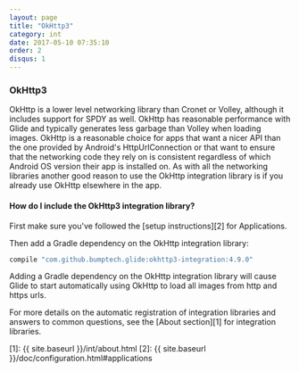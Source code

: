 ```yaml
---
layout: page
title: "OkHttp3"
category: int
date: 2017-05-10 07:35:10
order: 2
disqus: 1
---
```


### OkHttp3

OkHttp is a lower level networking library than Cronet or Volley, although it includes support for SPDY as well. OkHttp has reasonable performance with Glide and typically generates less garbage than Volley when loading images. OkHttp is a reasonable choice for apps that want a nicer API than the one provided by Android's HttpUrlConnection or that want to ensure that the networking code they rely on is consistent regardless of which Android OS version their app is installed on. As with all the networking libraries another good reason to use the OkHttp integration library is if you already use OkHttp elsewhere in the app.

#### How do I include the OkHttp3 integration library?
First make sure you've followed the [setup instructions][2] for Applications.

Then add a Gradle dependency on the OkHttp integration library:

```groovy
compile "com.github.bumptech.glide:okhttp3-integration:4.9.0"
```

Adding a Gradle dependency on the OkHttp integration library will cause Glide to start automatically using OkHttp to load all images from http and https urls.

For more details on the automatic registration of integration libraries and answers to common questions, see the [About section][1] for integration libraries.

[1]: {{ site.baseurl }}/int/about.html
[2]: {{ site.baseurl }}/doc/configuration.html#applications

